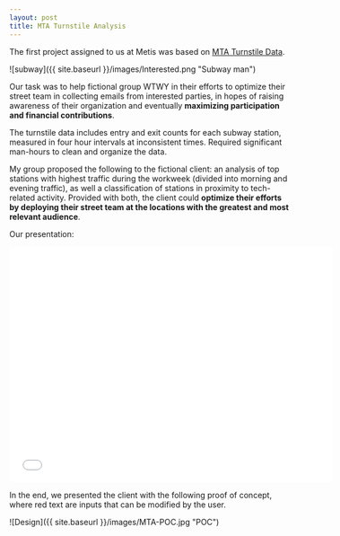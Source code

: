 ```yaml
---
layout: post
title: MTA Turnstile Analysis
---
```


The first project assigned to us at Metis was based on <a href="http://web.mta.info/developers/turnstile.html" target="_blank">MTA Turnstile Data</a>.

![subway]({{ site.baseurl }}/images/Interested.png "Subway man")

Our task was to help fictional group WTWY in their efforts to optimize their street team in collecting emails from interested parties, in hopes of raising awareness of their organization and eventually <b>maximizing participation and financial contributions</b>.

The turnstile data includes entry and exit counts for each subway station, measured in four hour intervals at inconsistent times. Required significant man-hours to clean and organize the data. 

My group proposed the following to the fictional client: an analysis of top stations with highest traffic during the workweek (divided into morning and evening traffic), as well a classification of stations in proximity to tech-related activity. Provided with both, the client could <b>optimize their efforts by deploying their street team at the locations with the greatest and most relevant audience</b>.

Our presentation:
<iframe src="//slides.com/claireger/mta/embed" width="576" height="420" scrolling="no" frameborder="0" webkitallowfullscreen mozallowfullscreen allowfullscreen></iframe>

In the end, we presented the client with the following proof of concept, where red text are inputs that can be modified by the user.

![Design]({{ site.baseurl }}/images/MTA-POC.jpg "POC")